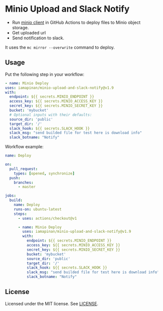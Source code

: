 # Minio Upload and Slack Notify

- Run [minio client][] in GitHub Actions to deploy files to Minio object storage. 
- Get uploaded url
- Send notification to slack. 

It uses the `mc mirror --overwrite` command to deploy.

## Usage

Put the following step in your workflow:

```yml
- name: Minio Deploy
uses: iamapinan/minio-upload-and-slack-notify@v1.9
with:
  endpoint: ${{ secrets.MINIO_ENDPOINT }}
  access_key: ${{ secrets.MINIO_ACCESS_KEY }}
  secret_key: ${{ secrets.MINIO_SECRET_KEY }}
  bucket: 'mybucket'
  # Optional inputs with their defaults:
  source_dir: 'public'
  target_dir: '/'
  slack_hook: ${{ secrets.SLACK_HOOK }}
  slack_msg: "send builded file for test here is download info"
  slack_botname: "Notify"
```

Workflow example:

```yml
name: Deploy

on:
  pull_request:
    types: [opened, synchronize]
  push:
    branches:
      - master

jobs:
  build:
    name: Deploy
    runs-on: ubuntu-latest
    steps:
      - uses: actions/checkout@v1

      - name: Minio Deploy
        uses: iamapinan/minio-upload-and-slack-notify@v1.9
        with:
          endpoint: ${{ secrets.MINIO_ENDPOINT }}
          access_key: ${{ secrets.MINIO_ACCESS_KEY }}
          secret_key: ${{ secrets.MINIO_SECRET_KEY }}
          bucket: 'mybucket'
          source_dir: 'public'
          target_dir: '/'
          slack_hook: ${{ secrets.SLACK_HOOK }}
          slack_msg: "send builded file for test here is download info"
          slack_botname: "Notify"
```

## License

Licensed under the MIT license. See [LICENSE](LICENSE).

[minio client]: https://docs.min.io/docs/minio-client-quickstart-guide
